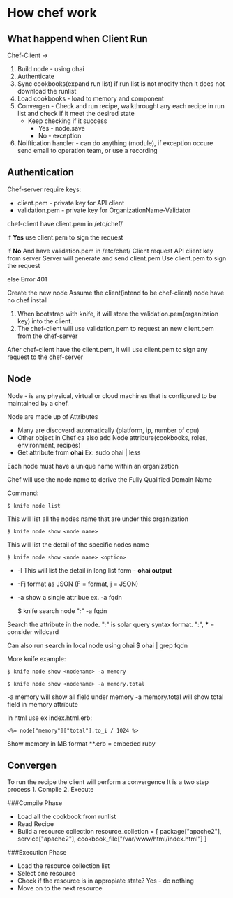 How chef work
================================================


What happend when Client Run
----------------------------------------------------------

Chef-Client -> 
1. Build node - using ohai
2. Authenticate
3. Sync cookbooks(expand run list) if run list is not modify then it does not download the runlist
4. Load cookbooks - load to memory and component
5. Convergen - Check and run recipe, walkthrought any each recipe in run list and check if it meet the desired state
    - Keep checking if it success
        - Yes - node.save
        - No - exception
6. Noiftication handler - can do anything (module), if exception occure send email to operation team, or use a recording 


Authentication
----------------------------------------------------------

Chef-server require keys:
- client.pem - private key for API client
- validation.pem - private key for OrganizationName-Validator

chef-client have client.pem in /etc/chef/

if __Yes__ 
    use client.pem to sign the request

if __No__ And have validation.pem in /etc/chef/
    Client request API client key from server
    Server will generate and send client.pem
    Use client.pem to sign the request

else
    Error 401

Create the new node
Assume the client(intend to be chef-client) node have no chef install

1. When bootstrap with knife, it will store the validation.pem(organizaion key) into the client.
2. The chef-client will use validation.pem to request an new client.pem from the chef-server

After chef-client have the client.pem, it will use client.pem to sign any request to the chef-server



Node
----------------------------------------------------------
Node - is any physical, virtual or cloud machines that is configured to be maintained by a chef.

Node are made up of Attributes
- Many are discoverd automatically (platform, ip, number of cpu)
- Other object in Chef ca also add Node attribure(cookbooks, roles, environment, recipes)
- Get attribute from __ohai__ Ex: sudo ohai | less



Each node must have a unique name within an organization

Chef will use the node name to derive the Fully Qualified Domain Name

Command:

    $ knife node list

This will list all the nodes name that are under this organization

    $ knife node show <node name>

This will list the detail of the specific nodes name

    $ knife node show <node name> <option>

* -l    This will list the detail in long list form - __ohai 
output__
* -Fj   format as JSON  (F = format, j = JSON)
* -a <attribute>    show a single attribue ex. -a fqdn

    $ knife search node "*:*" -a fqdn

Search the attribute in the node. "*:*" is solar query syntax format. "<key>:<value of a key>", __*__ = consider wildcard

Can also run search in local node using ohai
    $ ohai | grep fqdn


More knife example:

    $ knife node show <nodename> -a memory

    $ knife node show <nodename> -a memory.total

-a memory will show all field under memory
-a memory.total will show total field in memory attribute

In html use ex index.html.erb:

    <%= node["memory"]["total"].to_i / 1024 %>

Show memory in MB format
**.erb = embeded ruby

Convergen
----------------------------------------------------------

To run the recipe the client will perform a convergence
It is a two step process
    1. Complie
    2. Execute

###Compile Phase
* Load all the cookbook from runlist
* Read Recipe
* Build a resource collection
    resource_colletion = [
        package["apache2"],
        service["apache2"],
        cookbook_file["/var/www/html/index.html"]
    ]

###Execution Phase
* Load the resource collection list
* Select one resource
* Check if the resource is in appropiate state?
        Yes - do nothing
* Move on to the next resource